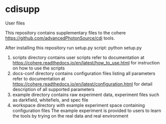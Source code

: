 # cdisupp
User files

This repository contains supplementary files to the cohere https://github.com/advancedPhotonSource/cdi tools.

After installing this repository run setup.py script:
  python setup.py

1. scripts directory contains user scripts
   refer to documentation at https://cohere.readthedocs.io/en/latest/how_to_use.html for instruction on how to use the scripts
2. docs-conf directory contains configuration files listing all parameters
   refer to documentation at https://cohere.readthedocs.io/en/latest/configuration.html for detail description of all supported parameters
3. example directory contains raw experiment data, experiment files such as darkfield, whitefiels, and spec file
4. workspace directory with example experiment space containing configuration files
   The example experiment is provided to users to learn the tools by trying on the real data and real environment
